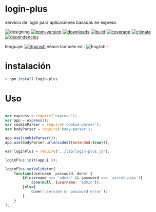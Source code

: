 # login-plus

<!--multilang v0 es:LEEME.md en:README.md  -->

<!--lang:es-->

servicio de login para aplicaciones basadas en express

<!--lang:en--]

login service for express

[!--lang:*-->

<!-- cucardas -->
![designing](https://img.shields.io/badge/stability-desgining-red.svg)
[![npm-version](https://img.shields.io/npm/v/taller-abm.svg)](https://npmjs.org/package/login-plus)
[![downloads](https://img.shields.io/npm/dm/login-plus.svg)](https://npmjs.org/package/login-plus)
[![build](https://img.shields.io/travis/codenautas/login-plus/master.svg)](https://travis-ci.org/codenautas/login-plus)
[![coverage](https://img.shields.io/coveralls/codenautas/login-plus/master.svg)](https://coveralls.io/r/codenautas/login-plus)
[![climate](https://img.shields.io/codeclimate/github/codenautas/login-plus.svg)](https://codeclimate.com/github/codenautas/login-plus)
[![dependencies](https://img.shields.io/david/codenautas/login-plus.svg)](https://david-dm.org/codenautas/login-plus)

<!--multilang buttons-->

lenguaje: [![Spanish](https://raw.githubusercontent.com/codenautas/multilang/master/img/lang-es.png)](LEEME.md) 
véase también en : ![English](https://raw.githubusercontent.com/codenautas/multilang/master/img/lang-en.png) - 

<!--lang:es-->

# instalación

<!--lang:en--]

# install

[!--lang:*-->

```sh
> npm install login-plus
```

<!--lang:es-->

# Uso

<!--lang:en--]

# Use

[!--lang:*-->

```js

var express = require('express');
var app = express();
var cookieParser = require('cookie-parser');
var bodyParser = require('body-parser');

app.use(cookieParser());
app.use(bodyParser.urlencoded({extended:true}));

var loginPlus = require('../lib/login-plus.js');

loginPlus.init(app,{ });

loginPlus.setValidator(
    function(username, password, done) {
        if(username === 'admin' && password === 'secret.pass'){
            done(null, {username: 'admin'});
        }else{
            done('username or password error');
        }
    }
);

```
